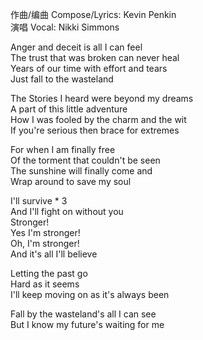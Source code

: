 作曲/编曲 Compose/Lyrics: Kevin Penkin  
演唱 Vocal: Nikki Simmons

Anger and deceit is all I can feel  
The trust that was broken can never heal  
Years of our time with effort and tears  
Just fall to the wasteland

The Stories I heard were beyond my dreams  
A part of this little adventure  
How I was fooled by the charm and the wit  
If you're serious then brace for extremes

For when I am finally free  
Of the torment that couldn't be seen  
The sunshine will finally come and  
Wrap around to save my soul

I'll survive * 3  
And I'll fight on without you  
Stronger!  
Yes I'm stronger!  
Oh, I'm stronger!  
And it's all I'll believe

Letting the past go  
Hard as it seems  
I'll keep moving on as it's always been  

Fall by the wasteland's all I can see  
But I know my future's waiting for me  